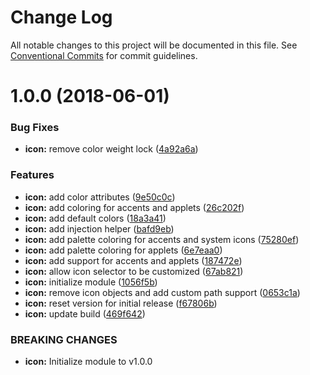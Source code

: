 # Change Log

All notable changes to this project will be documented in this file.
See [Conventional Commits](https://conventionalcommits.org) for commit guidelines.

<a name="1.0.0"></a>
# 1.0.0 (2018-06-01)


### Bug Fixes

* **icon:** remove color weight lock ([4a92a6a](https://ghe.megaleo.com/design/canvas-kit-css/tree/master/modules/canvas-kit-css-icon/commits/4a92a6a))


### Features

* **icon:** add color attributes ([9e50c0c](https://ghe.megaleo.com/design/canvas-kit-css/tree/master/modules/canvas-kit-css-icon/commits/9e50c0c))
* **icon:** add coloring for accents and applets ([26c202f](https://ghe.megaleo.com/design/canvas-kit-css/tree/master/modules/canvas-kit-css-icon/commits/26c202f))
* **icon:** add default colors ([18a3a41](https://ghe.megaleo.com/design/canvas-kit-css/tree/master/modules/canvas-kit-css-icon/commits/18a3a41))
* **icon:** add injection helper ([bafd9eb](https://ghe.megaleo.com/design/canvas-kit-css/tree/master/modules/canvas-kit-css-icon/commits/bafd9eb))
* **icon:** add palette coloring for accents and system icons ([75280ef](https://ghe.megaleo.com/design/canvas-kit-css/tree/master/modules/canvas-kit-css-icon/commits/75280ef))
* **icon:** add palette coloring for applets ([6e7eaa0](https://ghe.megaleo.com/design/canvas-kit-css/tree/master/modules/canvas-kit-css-icon/commits/6e7eaa0))
* **icon:** add support for accents and applets ([187472e](https://ghe.megaleo.com/design/canvas-kit-css/tree/master/modules/canvas-kit-css-icon/commits/187472e))
* **icon:** allow icon selector to be customized ([67ab821](https://ghe.megaleo.com/design/canvas-kit-css/tree/master/modules/canvas-kit-css-icon/commits/67ab821))
* **icon:** initialize module ([1056f5b](https://ghe.megaleo.com/design/canvas-kit-css/tree/master/modules/canvas-kit-css-icon/commits/1056f5b))
* **icon:** remove icon objects and add custom path support ([0653c1a](https://ghe.megaleo.com/design/canvas-kit-css/tree/master/modules/canvas-kit-css-icon/commits/0653c1a))
* **icon:** reset version for initial release ([f67806b](https://ghe.megaleo.com/design/canvas-kit-css/tree/master/modules/canvas-kit-css-icon/commits/f67806b))
* **icon:** update build ([469f642](https://ghe.megaleo.com/design/canvas-kit-css/tree/master/modules/canvas-kit-css-icon/commits/469f642))


### BREAKING CHANGES

* **icon:** Initialize module to v1.0.0
